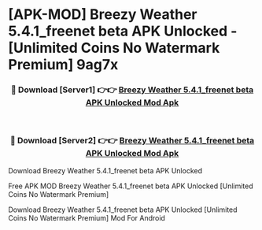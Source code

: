 # [APK-MOD] Breezy Weather 5.4.1_freenet beta APK Unlocked - [Unlimited Coins No Watermark Premium] 9ag7x



<div align="center">
<h3>🔴 Download [Server1] 👉👉 <a href="https://momento.my/?title=Breezy_Weather_5.4.1_freenet_beta_APK_Unlocked">Breezy Weather 5.4.1_freenet beta APK Unlocked Mod Apk</a></h3><br>

<h3>🔴 Download [Server2] 👉👉 <a href="https://momento.my/?title=Breezy_Weather_5.4.1_freenet_beta_APK_Unlocked">Breezy Weather 5.4.1_freenet beta APK Unlocked Mod Apk</a></h3>
</div>



Download Breezy Weather 5.4.1_freenet beta APK Unlocked 

Free APK MOD Breezy Weather 5.4.1_freenet beta APK Unlocked [Unlimited Coins No Watermark Premium]

Download Breezy Weather 5.4.1_freenet beta APK Unlocked [Unlimited Coins No Watermark Premium] Mod For Android
